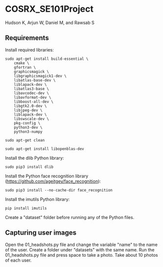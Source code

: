 # COSRX_SE101Project
Hudson K, Arjun W, Daniel M, and Rawsab S
## Requirements
Install required libraries:
```
sudo apt-get install build-essential \
    cmake \
    gfortran \
    graphicsmagick \
    libgraphicsmagick1-dev \
    libatlas-base-dev \
    liblapack-dev \
    libatlas3-base \
    libavcodec-dev \
    libavformat-dev \
    libboost-all-dev \
    libgtk2.0-dev \
    libjpeg-dev \
    liblapack-dev \
    libswscale-dev \
    pkg-config \
    python3-dev \
    python3-numpy

sudo apt-get clean

sudo apt-get install libopenblas-dev
```

Install the dlib Python library:
```
sudo pip3 install dlib
```

Install the Python face recognition library (https://github.com/ageitgey/face_recognition):
```
sudo pip3 install --no-cache-dir face_recognition
```

Install the imutils Python library:
```
pip install imutils
```

Create a "dataset" folder before running any of the Python files.

## Capturing user images
Open the 01_headshots.py file and change the variable "name" to the name of the user. Create a folder under "datasets" with the same name.
Run the 01_headshots.py file and press space to take a photo. Take about 10 photos of each user.
